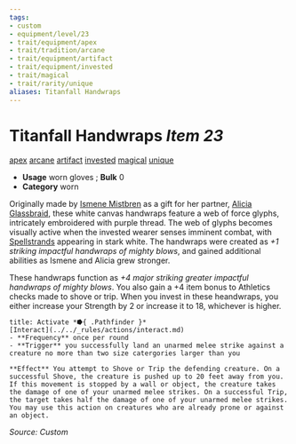 ```yaml
---
tags:
- custom
- equipment/level/23 
- trait/equipment/apex 
- trait/tradition/arcane 
- trait/equipment/artifact 
- trait/equipment/invested 
- trait/magical 
- trait/rarity/unique 
aliases: Titanfall Handwraps
---
```

# Titanfall Handwraps *Item 23*  
[apex](../../_rules/traits/apex.md) [arcane](../../_rules/traits/arcane.md) [artifact](../../_rules/traits/artifact-gmg.md) [invested](../../_rules/traits/invested.md) [magical](../../_rules/traits/magical.md) [unique](../../_rules/traits/unique.md) 

- **Usage** worn gloves ; **Bulk** 0
- **Category** worn

Originally made by [Ismene Mistbren](../npcs/people/ismene-mistbren-glassbraid.md) as a gift for her partner, [Alicia Glassbraid](../npcs/people/aclicia-glassbraid.md), these white canvas handwraps feature a web of force glyphs, intricately embroidered with purple thread. The web of glyphs becomes visually active when the invested wearer senses imminent combat, with [Spellstrands](../fundamentals/spellstrand.md) appearing in stark white. The handwraps were created as *+1 striking impactful handwraps of mighty blows*, and gained additional abilities as Ismene and Alicia grew stronger.

These handwraps function as _+4 major striking greater impactful handwraps of mighty blows_. You also gain a +4 item bonus to Athletics checks made to shove or trip. When you invest in these heandwraps, you either increase your Strength by 2 or increase it to 18, whichever is higher.

```ad-embed-ability
title: Activate *⭓{ .Pathfinder }*
[Interact](../../_rules/actions/interact.md) 
- **Frequency** once per round 
- **Trigger** you successfully land an unarmed melee strike against a creature no more than two size catergories larger than you 

**Effect** You attempt to Shove or Trip the defending creature. On a successful Shove, the creature is pushed up to 20 feet away from you. If this movement is stopped by a wall or object, the creature takes the damage of one of your unarmed melee strikes. On a successful Trip, the target takes half the damage of one of your unarmed melee strikes. You may use this action on creatures who are already prone or against an object.
```

*Source: Custom*